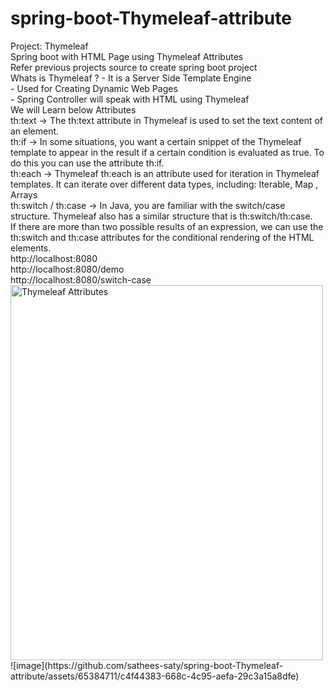 # spring-boot-Thymeleaf-attribute
<html>
Project: Thymeleaf
<br>
Spring boot with HTML Page using Thymeleaf Attributes 
<br>
Refer previous projects source to create spring boot project
<br>
Whats is Thymeleaf ? - It is a Server Side Template Engine
    <br>
    - Used for Creating Dynamic Web Pages
    <br>
    - Spring Controller will speak with HTML using Thymeleaf
<br>
We will Learn below Attributes
<br>
    th:text -> The th:text attribute in Thymeleaf is used to set the text content of an element.
<br>
    th:if -> In some situations, you want a certain snippet of the Thymeleaf template to appear in the result if a certain condition is evaluated as true. To do this you can use the attribute th:if.
<br>
th:each -> Thymeleaf th:each is an attribute used for iteration in Thymeleaf templates. It can iterate over different data types, including: Iterable, Map , Arrays
<br>
    th:switch /  th:case -> In Java, you are familiar with the switch/case structure. Thymeleaf also has a similar structure that is th:switch/th:case.
<br>
    If there are more than two possible results of an expression, we can use the th:switch and th:case attributes for the conditional rendering of the HTML elements.
<br>
http://localhost:8080
<br>
http://localhost:8080/demo
<br>
http://localhost:8080/switch-case
<br>
<img src="https://github.com/sathees-saty/spring-boot-Thymeleaf-attribute/assets/65384711/c4f44383-668c-4c95-aefa-29c3a15a8dfe" alt="Thymeleaf Attributes " width="500" height="600">
<br>
![image](https://github.com/sathees-saty/spring-boot-Thymeleaf-attribute/assets/65384711/c4f44383-668c-4c95-aefa-29c3a15a8dfe)
<br>
</html>
